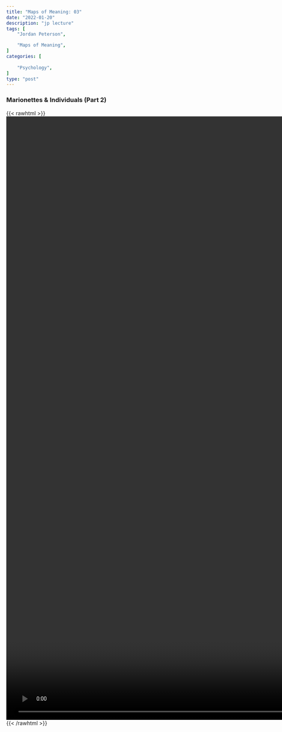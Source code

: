 ```yaml
---
title: "Maps of Meaning: 03"
date: "2022-01-20"
description: "jp lecture"
tags: [
    "Jordan Peterson",

    "Maps of Meaning",
]
categories: [
    
    "Psychology",
]
type: "post"
---
```


### Marionettes & Individuals (Part 2)

{{< rawhtml >}}
    <video style="height:40vh;width:auto" overflow="hidden" controls>
        <source src="https://lectures.dev00ps.com/maps-of-meaning/2017%20Maps%20of%20Meaning%2003%20-%20Marionettes%20and%20Individuals%20%28Part%202%29.mp4" type="video/mp4"> 
    </video>
{{< /rawhtml >}}